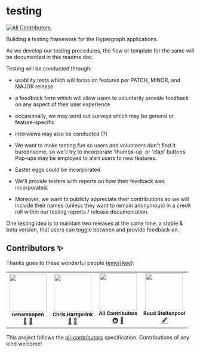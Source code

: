 # testing
<!-- ALL-CONTRIBUTORS-BADGE:START - Do not remove or modify this section -->
[![All Contributors](https://img.shields.io/badge/all_contributors-4-orange.svg?style=flat-square)](#contributors-)
<!-- ALL-CONTRIBUTORS-BADGE:END -->
Building a testing framework for the Hypergraph applications.

As we develop our testing procedures, the flow or template for the same will be documented in this readme doc.

Testing will be conducted through: 
  * usability tests which will focus on features per PATCH, MINOR, and MAJOR release
  * a feedback form which will allow users to voluntarily provide feedback on any aspect of their user experience
  * occasionally, we may send out surveys which may be general or feature-specific
  * interviews may also be conducted (?)
  
  
  * We want to make testing fun so users and volunteers don't find it burdensome, so we'll try to incorporate 'thumbs-up' or 'clap' buttons. Pop-ups may be employed to alert users to new features.
  * Easter eggs could be incorporated
  * We'll provide testers with reports on how their feedback was incorporated.
  * Moreover, we want to publicly appreciate their contributions so we will include their names (unless they want to remain anonymous) in a credit roll within our testing reports / release documentation.

One testing idea is to maintain two releases at the same time, a stable & beta version, that users can toggle between and provide feedback on. 


## Contributors ✨

Thanks goes to these wonderful people ([emoji key](https://allcontributors.org/docs/en/emoji-key)):

<!-- ALL-CONTRIBUTORS-LIST:START - Do not remove or modify this section -->
<!-- prettier-ignore-start -->
<!-- markdownlint-disable -->
<table>
  <tr>
    <td align="center"><a href="https://github.com/nehamoopen"><img src="https://avatars3.githubusercontent.com/u/37183829?v=4" width="100px;" alt=""/><br /><sub><b>nehamoopen</b></sub></a><br /><a href="#ideas-nehamoopen" title="Ideas, Planning, & Feedback">🤔</a> <a href="#maintenance-nehamoopen" title="Maintenance">🚧</a></td>
    <td align="center"><a href="https://chjh.nl"><img src="https://avatars0.githubusercontent.com/u/2946344?v=4" width="100px;" alt=""/><br /><sub><b>Chris Hartgerink</b></sub></a><br /><a href="#ideas-chartgerink" title="Ideas, Planning, & Feedback">🤔</a> <a href="#maintenance-chartgerink" title="Maintenance">🚧</a></td>
    <td align="center"><a href="https://allcontributors.org"><img src="https://avatars1.githubusercontent.com/u/46410174?v=4" width="100px;" alt=""/><br /><sub><b>All Contributors</b></sub></a><br /><a href="#infra-all-contributors" title="Infrastructure (Hosting, Build-Tools, etc)">🚇</a> <a href="#maintenance-all-contributors" title="Maintenance">🚧</a></td>
    <td align="center"><a href="http://steltenpower.com"><img src="https://avatars2.githubusercontent.com/u/2406187?v=4" width="100px;" alt=""/><br /><sub><b>Ruud Steltenpool</b></sub></a><br /><a href="#content-steltenpower" title="Content">🖋</a></td>
  </tr>
</table>

<!-- markdownlint-enable -->
<!-- prettier-ignore-end -->
<!-- ALL-CONTRIBUTORS-LIST:END -->

This project follows the [all-contributors](https://github.com/all-contributors/all-contributors) specification. Contributions of any kind welcome!
